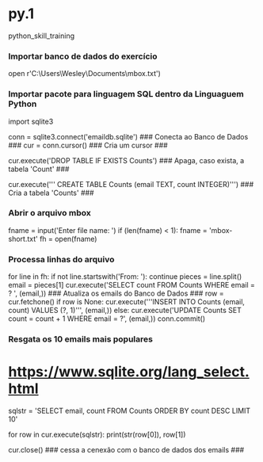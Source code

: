 # py.1
python_skill_training
### Importar banco de dados do exercício ###
open r'C:\Users\Wesley\Documents\mbox.txt')

### Importar pacote para linguagem SQL dentro da Linguaguem Python ###
import sqlite3

conn = sqlite3.connect('emaildb.sqlite') ### Conecta ao Banco de Dados ###
cur = conn.cursor() ### Cria um cursor ###

cur.execute('DROP TABLE IF EXISTS Counts') ### Apaga, caso exista, a tabela 'Count' ###

cur.execute('''
CREATE TABLE Counts (email TEXT, count INTEGER)''') ### Cria a tabela 'Counts' ###

### Abrir o arquivo mbox ###
fname = input('Enter file name: ')
if (len(fname) < 1): fname = 'mbox-short.txt'
fh = open(fname)

### Processa linhas do arquivo ###
for line in fh:
    if not line.startswith('From: '): continue
    pieces = line.split()
    email = pieces[1]
    cur.execute('SELECT count FROM Counts WHERE email = ? ', (email,)) ### Atualiza os emails do Banco de Dados ###
    row = cur.fetchone()
    if row is None:
        cur.execute('''INSERT INTO Counts (email, count)
                VALUES (?, 1)''', (email,))
    else:
        cur.execute('UPDATE Counts SET count = count + 1 WHERE email = ?',
                    (email,))
    conn.commit()

### Resgata os 10 emails mais populares ###
# https://www.sqlite.org/lang_select.html
sqlstr = 'SELECT email, count FROM Counts ORDER BY count DESC LIMIT 10'

for row in cur.execute(sqlstr):
    print(str(row[0]), row[1])

cur.close() ### cessa a cenexão com o banco de dados dos emails ###
